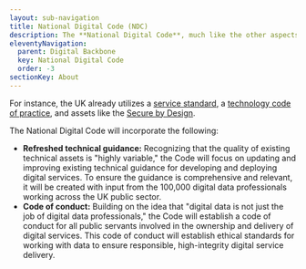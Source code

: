 ```yaml
---
layout: sub-navigation
title: National Digital Code (NDC)
description: The **National Digital Code**, much like the other aspects of the Digital Backbone, will build on existing initiatives to establish a more unified approach.
eleventyNavigation:
  parent: Digital Backbone
  key: National Digital Code
  order: -3
sectionKey: About
---
```


For instance, the UK already utilizes a [service standard](https://www.gov.uk/service-manual/service-standard), a [technology code of practice](https://www.gov.uk/guidance/the-technology-code-of-practice), and assets like the [Secure by Design](https://www.security.gov.uk/policy-and-guidance/secure-by-design/).

The National Digital Code will incorporate the following:

- **Refreshed technical guidance:** Recognizing that the quality of existing technical assets is "highly variable," the Code will focus on updating and improving existing technical guidance for developing and deploying digital services. To ensure the guidance is comprehensive and relevant, it will be created with input from the 100,000 digital data professionals working across the UK public sector.
- **Code of conduct:** Building on the idea that "digital data is not just the job of digital data professionals," the Code will establish a code of conduct for all public servants involved in the ownership and delivery of digital services. This code of conduct will establish ethical standards for working with data to ensure responsible, high-integrity digital service delivery.
